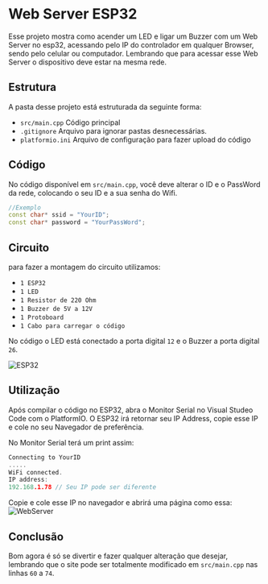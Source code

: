 # Web Server ESP32
Esse projeto mostra como acender um LED e ligar um Buzzer com um Web Server no esp32, acessando pelo IP do controlador em qualquer Browser, sendo pelo celular ou computador. Lembrando que para acessar esse Web Server o dispositivo deve estar na mesma rede.

## Estrutura
A pasta desse projeto está estruturada da seguinte forma:

- `src/main.cpp` Código principal
- `.gitignore` Arquivo para ignorar pastas desnecessárias.
- `platformio.ini` Arquivo de configuração para fazer upload do código

## Código
No código disponível em `src/main.cpp`, você deve alterar o ID e o PassWord da rede, colocando o seu ID e a sua senha do Wifi.

```C++
//Exemplo
const char* ssid = "YourID";
const char* password = "YourPassWord";
```

## Circuito
para fazer a montagem do circuito utilizamos:
- `1 ESP32`
- `1 LED`
- `1 Resistor de 220 Ohm`
- `1 Buzzer de 5V a 12V`
- `1 Protoboard`
- `1 Cabo para carregar o código`

No código o LED está conectado a porta digital `12` e o Buzzer a porta digital `26`.

![ESP32](https://user-images.githubusercontent.com/91765985/168718351-f8df5f0b-51a7-4bc6-b97e-79bc9e3c10f1.jpg)



## Utilização
Após compilar o código no ESP32, abra o Monitor Serial no Visual Studeo Code com o PlatformIO. O ESP32 irá retornar seu IP Address, copie esse IP e cole no seu Navegador de preferência.

No Monitor Serial terá um print assim:
```c++
Connecting to YourID
.....
WiFi connected.
IP address:    
192.168.1.78 // Seu IP pode ser diferente
```
Copie e cole esse IP no navegador e abrirá uma página como essa:
![WebServer](https://user-images.githubusercontent.com/91765985/168717141-5688de0b-ffb5-48f6-a574-6e67c03d19db.png)

## Conclusão
Bom agora é só se divertir e fazer qualquer alteração que desejar, lembrando que o site pode ser totalmente modificado em `src/main.cpp` nas linhas `60` a `74`.
